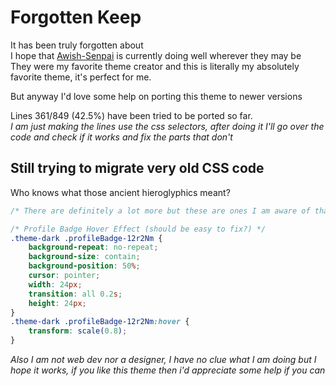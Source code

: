 # Forgotten Keep
It has been truly forgotten about\
I hope that [Awish-Senpai](https://github.com/Awish-Senpai) is currently doing well wherever they may be\
They were my favorite theme creator and this is literally my absolutely favorite theme, it's perfect for me.

But anyway I'd love some help on porting this theme to newer versions

Lines 361/849 (42.5%) have been tried to be ported so far.\
*I am just making the lines use the css selectors, after doing it I'll go over the code and check if it works and fix the parts that don't*

## Still trying to migrate very old CSS code
Who knows what those ancient hieroglyphics meant?

```css
/* There are definitely a lot more but these are ones I am aware of that are broken */

/* Profile Badge Hover Effect (should be easy to fix?) */
.theme-dark .profileBadge-12r2Nm {
    background-repeat: no-repeat;
    background-size: contain;
    background-position: 50%;
    cursor: pointer;
    width: 24px;
    transition: all 0.2s;
    height: 24px;
}
.theme-dark .profileBadge-12r2Nm:hover {
    transform: scale(0.8);
}
```

*Also I am not web dev nor a designer, I have no clue what I am doing but I hope it works, if you like this theme then i'd appreciate some help if you can*